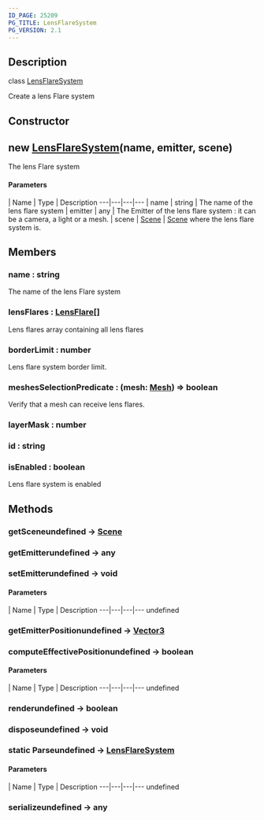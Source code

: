 ```yaml
---
ID_PAGE: 25209
PG_TITLE: LensFlareSystem
PG_VERSION: 2.1
---
```

## Description

class [LensFlareSystem](/classes/2.4/LensFlareSystem)

Create a lens Flare system

## Constructor

## new [LensFlareSystem](/classes/2.4/LensFlareSystem)(name, emitter, scene)

The lens Flare system

#### Parameters
 | Name | Type | Description
---|---|---|---
 | name | string |    The name of the lens flare system
 | emitter | any |    The Emitter of the lens flare system : it can be a camera, a light or a mesh.
 | scene | [Scene](/classes/2.4/Scene) |    [Scene](/classes/2.4/Scene) where the lens flare system is.
## Members

### name : string

The name of the lens Flare system

### lensFlares : [LensFlare](/classes/2.4/LensFlare)[]

Lens flares array containing all lens flares

### borderLimit : number

Lens flare system border limit.

### meshesSelectionPredicate : (mesh: [Mesh](/classes/2.4/Mesh)) =&gt; boolean

Verify that a mesh can receive lens flares.

### layerMask : number



### id : string



### isEnabled : boolean

Lens flare system is enabled

## Methods

### getSceneundefined &rarr; [Scene](/classes/2.4/Scene)


### getEmitterundefined &rarr; any


### setEmitterundefined &rarr; void



#### Parameters
 | Name | Type | Description
---|---|---|---
undefined
### getEmitterPositionundefined &rarr; [Vector3](/classes/2.4/Vector3)


### computeEffectivePositionundefined &rarr; boolean



#### Parameters
 | Name | Type | Description
---|---|---|---
undefined
### renderundefined &rarr; boolean


### disposeundefined &rarr; void


### static Parseundefined &rarr; [LensFlareSystem](/classes/2.4/LensFlareSystem)



#### Parameters
 | Name | Type | Description
---|---|---|---
undefined
### serializeundefined &rarr; any


